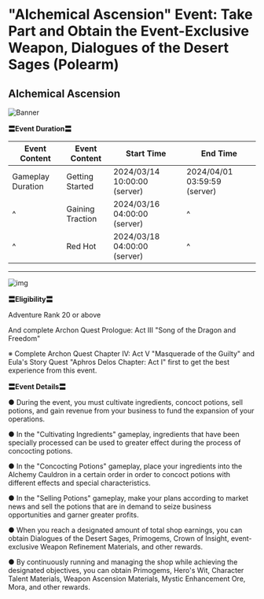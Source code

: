 # "Alchemical Ascension" Event: Take Part and Obtain the Event-Exclusive Weapon, Dialogues of the Desert Sages (Polearm)
## Alchemical Ascension
![Banner](https://sdk.hoyoverse.com/upload/ann/2024/02/29/75b1b6c094d535cddc5ecb329180028d_1587740001044765580.jpg)

**〓Event Duration〓**

**Event Content** | **Event Content** | **Start Time** | **End Time**
--- | --- | --- | ---
Gameplay Duration | Getting Started | 2024/03/14 10:00:00 (server) | 2024/04/01 03:59:59 (server)
^ | Gaining Traction | 2024/03/16 04:00:00 (server) | ^
^ | Red Hot | 2024/03/18 04:00:00 (server) | ^

****

![img](https://sdk.hoyoverse.com/upload/ann/2024/03/05/ad8cdaf3818c91d7cbf3995fbc832eec_7784188762511879785.png)

**〓Eligibility〓**

Adventure Rank 20 or above

And complete Archon Quest Prologue: Act III "Song of the Dragon and Freedom"

※ Complete Archon Quest Chapter IV: Act V "Masquerade of the Guilty" and Eula's Story Quest "Aphros Delos Chapter: Act I" first to get the best experience from this event.

**〓Event Details〓**

●  During the event, you must cultivate ingredients, concoct potions, sell potions, and gain revenue from your business to fund the expansion of your operations.

●  In the "Cultivating Ingredients" gameplay, ingredients that have been specially processed can be used to greater effect during the process of concocting potions.

●  In the "Concocting Potions" gameplay, place your ingredients into the Alchemy Cauldron in a certain order in order to concoct potions with different effects and special characteristics.

●  In the "Selling Potions" gameplay, make your plans according to market news and sell the potions that are in demand to seize business opportunities and garner greater profits.

●  When you reach a designated amount of total shop earnings, you can obtain Dialogues of the Desert Sages, Primogems, Crown of Insight, event-exclusive Weapon Refinement Materials, and other rewards.

●  By continuously running and managing the shop while achieving the designated objectives, you can obtain Primogems, Hero's Wit, Character Talent Materials, Weapon Ascension Materials, Mystic Enhancement Ore, Mora, and other rewards.

